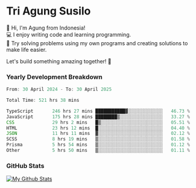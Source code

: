 # Tri Agung Susilo

👋 Hi, I'm Agung from Indonesia!<br>
💻 I enjoy writing code and learning programming.<br>
🧠 Try solving problems using my own programs and creating solutions to make life easier.

Let's build something amazing together! 🚀

### Yearly Development Breakdown

<!--START_SECTION:waka-->

```TypeScript JavaScript PHP
From: 30 April 2024 - To: 30 April 2025

Total Time: 521 hrs 38 mins

TypeScript       246 hrs 27 mins ███████████▓░░░░░░░░░░░░░   46.73 %
JavaScript       175 hrs 28 mins ████████▒░░░░░░░░░░░░░░░░   33.27 %
CSS              29 hrs 2 mins   █▒░░░░░░░░░░░░░░░░░░░░░░░   05.51 %
HTML             23 hrs 12 mins  █░░░░░░░░░░░░░░░░░░░░░░░░   04.40 %
JSON             11 hrs 11 mins  ▓░░░░░░░░░░░░░░░░░░░░░░░░   02.12 %
SCSS             8 hrs 19 mins   ▒░░░░░░░░░░░░░░░░░░░░░░░░   01.58 %
Prisma           5 hrs 54 mins   ▒░░░░░░░░░░░░░░░░░░░░░░░░   01.12 %
Other            5 hrs 50 mins   ▒░░░░░░░░░░░░░░░░░░░░░░░░   01.11 %
```

<!--END_SECTION:waka-->

### GitHub Stats

[![My Github Stats](https://github-readme-stats.vercel.app/api?username=triagung128&show_icons=true&hide=contribs,issues&count_private=true&theme=tokyonight)](https://github.com/triagung128)

<!-- [![Top Langs](https://github-readme-stats.vercel.app/api/top-langs/?username=triagung128&layout=compact)](https://github.com/triagung128) -->
